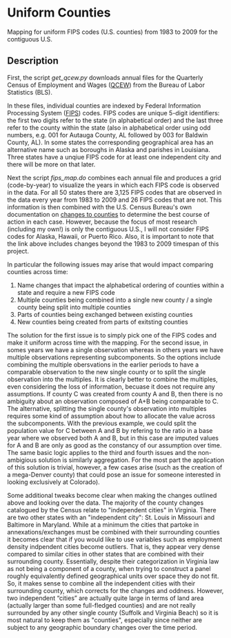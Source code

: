 # Uniform Counties
Mapping for uniform FIPS codes (U.S. counties) from 1983 to 2009 for the contiguous U.S.

## Description

First, the script *get_qcew.py* downloads annual files for the Quarterly Census of Employment and Wages ([QCEW](https://www.bls.gov/cew/downloadable-data-files.htm)) from the Bureau of Labor Statistics (BLS). 

In these files, individual counties are indexed by Federal Information Processing System ([FIPS](https://transition.fcc.gov/oet/info/maps/census/fips/fips.txt)) codes. FIPS codes are unique 5-digit identifiers: the first two digits refer to the state (in alphabetical order) and the last three refer to the county within the state (also in alphabetical order using odd numbers, e.g. 001 for Autauga County, AL followed by 003 for Baldwin County, AL). In some states the corresponding geographical area has an alternative name such as boroughs in Alaska and parishes in Louisiana. Three states have a unqiue FIPS code for at least one independent city and there will be more on that later.

Next the script *fips_map.do* combines each annual file and produces a grid (code-by-year) to visualize the years in which each FIPS code is observed in the data. For all 50 states there are 3,125 FIPS codes that are observed in the data every year from 1983 to 2009 and 26 FIPS codes that are not. This information is then combined with the U.S. Census Bureau's own documentation on [changes to counties](https://www.census.gov/programs-surveys/geography/technical-documentation/county-changes.html) to determine the best course of action in each case. However, because the focus of most research (including my own!) is only the contiguous U.S., I will not consider FIPS codes for Alaska, Hawaii, or Puerto Rico. Also, it is important to note that the link above includes changes beyond the 1983 to 2009 timespan of this project.

In particular the following issues may arise that would impact comparing counties across time: 

1. Name changes that impact the alphabetical ordering of counties within a state and require a new FIPS code
2. Multiple counties being combined into a single new county / a single county being split into multiple counties
3. Parts of counties being exchanged between existing counties 
4. New counties being created from parts of exitsting counties


The solution for the first issue is to simply pick one of the FIPS codes and make it uniform across time with the mapping. For the second issue, in somes years we have a single observation whereas in others years we have multiple observations representing subcomponents. So the options include combining the multiple obersvations in the earlier periods to have a comparable observation to the new single county or to split the single observation into the multiples. It is clearly better to combine the multiples, even considering the loss of information, becuase it does not require any assumptions. If county C was created from county A and B, then there is no ambiguity about an observation composed of A+B being comparable to C. The alternative, splitting the single county's observation into multiples requires some kind of assumption about how to allocate the value across the subcomponents. With the previous example, we could split the population value for C between A and B by refering to the ratio in a base year where we observed both A and B, but in this case are imputed values for A and B are only as good as the constancy of our assumption over time. The same basic logic applies to the third and fourth issues and the non-ambigious solution is similarly aggregation. For the most part the application of this solution is trivial, however, a few cases arise (such as the creation of a mega-Denver county) that could pose an issue for someone interested in looking exclusively at Colorado). 

Some additional tweaks become clear when making the changes outlined above and looking over the data. The majority of the county changes catalogued by the Census relate to "independent cities" in Virginia. There are two other states with an "independent city": St. Louis in Missouri and Baltimore in Maryland. While at a minimum the cities that partoke in annexations/exchanges must be combined with their surrounding counties it becomes clear that if you would like to use variables such as employment density indpendent cities become outliers. That is, they appear very dense compared to similar cities in other states that are combined with their surrounding county. Essentially, despite their categorization in Virginia law as not being a component of a county, when trying to construct a panel roughly equivalently defined geographical units over space they do not fit. So, it makes sense to combine all the independent cities with their surrounding county, which corrects for the changes and oddness. However, two independent “cities” are actually quite large in terms of land area (actually larger than some full-fledged counties) and are not really surrounded by any other single county (Suffolk and Virginia Beach) so it is most natural to keep them as "counties", especially since neither are subject to any geographic boundary changes over the time period.
